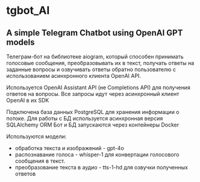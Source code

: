# tgbot_AI

A simple Telegram Chatbot using OpenAI GPT models
---

Телеграм-бот на библиотеке aiogram, который способен принимать голосовые сообщения, преобразовывать их в текст, получать ответы на заданные вопросы и озвучивать ответы обратно пользователю с использованием асинхронного клиента OpenAI API.

Используется OpenAI Assistant API (не Completions API) для получения ответов на вопросы. Все запросы идут через асинхронный клиент OpenAI в их SDK

Подключена база данных PostgreSQL для хранения информации о потоке. Для работы с БД используется асинхронная версия SQLAlchemy ORM
Бот и БД запускаются через контейнеры Docker

Используются модели:
- обработка текста и изображений - gpt-4o
- распознавание голоса - whisper-1 для конвертации голосового сообщения в текст. 
- преобразование текста в аудио - tts-1-hd для озвучки полученных ответов


